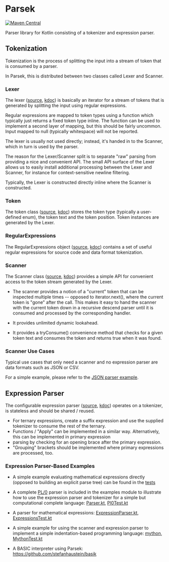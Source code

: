 # Parsek

[![Maven Central](https://maven-badges.herokuapp.com/maven-central/org.kobjects.parsek/core/badge.svg)](https://maven-badges.herokuapp.com/maven-central/org.kobjects.parsek/core)

Parser library for Kotlin consisting of a tokenizer and expression parser.

## Tokenization

Tokenization is the process of splitting the input into a stream of token that is consumed by a parser.

In Parsek, this is distributed between two classes called Lexer and Scanner.


### Lexer

The lexer ([source](https://github.com/kobjects/parsek/blob/main/core/src/commonMain/kotlin/org/kobjects/parsek/tokenizer/Lexer.kt), 
[kdoc](https://kobjects.org/parsek/dokka/-parsek/org.kobjects.parsek.tokenizer/-lexer/)) is basically an iterator for 
a stream of tokens that is generated by splitting the input using regular expressions. 

Regular expressions are mapped to token types using a function which
typically just returns a fixed token type inline. The function can be used to implement a second
layer of mapping, but this should be fairly uncommon. Input mapped to null (typically whitespace) 
will not be reported.

The lexer is usually not used directly; instead, it's handed in to the Scanner,
which in turn is used by the parser. 

The reason for the Lexer/Scanner split is to separate "raw" parsing from providing a nice and convenient 
API. The small API surface of the Lexer allows us to easily install additional processing between the
Lexer and Scanner, for instance for context-sensitive newline filtering. 

Typically, the Lexer is constructed directly inline where the Scanner is constructed.


### Token

The token class ([source](https://github.com/kobjects/parsek/blob/main/core/src/commonMain/kotlin/org/kobjects/parsek/tokenizer/Token.kt),
[kdoc](https://kobjects.org/parsek/dokka/-parsek/org.kobjects.parsek.tokenizer/-token/)) stores the token type (typically a user-defined enum), the token text and the token position.
Token instances are generated by the Lexer.


### RegularExpressions

The RegularExpressions object ([source](https://github.com/kobjects/parsek/blob/main/core/src/commonMain/kotlin/org/kobjects/parsek/tokenizer/RegularExpressions.kt),
[kdoc](https://kobjects.org/parsek/dokka/-parsek/org.kobjects.parsek.tokenizer/-regular-expressions/)) contains a set 
of useful regular expressions for source code and data format tokenization.


### Scanner

The Scanner class  ([source](https://github.com/kobjects/parsek/blob/main/core/src/commonMain/kotlin/org/kobjects/parsek/tokenizer/Scanner.kt),
[kdoc](https://kobjects.org/parsek/dokka/-parsek/org.kobjects.parsek.tokenizer/-scanner/)) provides a 
simple API for convenient access to the token stream generated by the Lexer. 

- The scanner provides a notion of a "current" token that can be inspected multiple times -- opposed to
  iterator.next(), where the current token is "gone" after the call. This makes it easy to hand the
  scanner with the current token down in a recursive descend parser until it is consumed and processed 
  by the corresponding handler.

- It provides unlimited dynamic lookahead.

- It provides a tryConsume() convenience method that checks for a given token text and consumes the token
  and returns true when it was found.
  

### Scanner Use Cases

Typical use cases that only need a scanner and no expression parser are data formats such as JSON or CSV.

For a simple example, please refer to the [JSON parser example](https://github.com/kobjects/parsek/blob/main/examples/src/commonMain/kotlin/org/kobjects/parsek/examples/json/).



## Expression Parser

The configurable expression parser  ([source](https://github.com/kobjects/parsek/blob/main/core/src/commonMain/kotlin/org/kobjects/parsek/expressionparser/ConfigurableExpressionParser.kt),
[kdoc](https://kobjects.org/parsek/dokka/-parsek/org.kobjects.parsek.expressionparser/-configurable-expression-parser/)) 
operates on a tokenizer, is stateless and should be shared / reused.

- For ternary expressions, create a suffix expression and use the supplied tokenizer to consume the rest of the ternary.
- Functions / "Apply" can be implemented in a similar way. Alternatively, this can be implemented in primary expression 
- parsing by checking for an opening brace after the primary expression.
- "Grouping" brackets should be implemented where primary expressions are processed, too. 


### Expression Parser-Based Examples

 - A simple example evaluating mathematical expressions directly (opposed to building an explicit parse tree) can be 
   found in the [tests](https://github.com/kobjects/parsek/blob/main/core/src/commonTest/kotlin/org/kobjects/parsek/expressionparser/ParserTest.kt)

 - A complete [PL/0](https://en.wikipedia.org/wiki/PL/0) parser is included in the examples module to illustrate 
   how to use the expression parser and tokenizer for a simple but computational complete language: 
   [Parser.kt](https://github.com/kobjects/parsek/blob/main/examples/src/commonMain/kotlin/org/kobjects/parsek/examples/pl0/parser/Parser.kt),
   [Pl0Test.kt](https://github.com/kobjects/parsek/blob/main/examples/src/commonTest/kotlin/org/kobjects/parsek/examples/pl0/Pl0Test.kt)

- A parser for mathematical expressions: [ExpressionParser.kt](https://github.com/kobjects/parsek/blob/main/examples/src/commonMain/kotlin/org/kobjects/parsek/examples/expressions/ExpressionParser.kt), 
  [ExpressionsTest.kt](https://github.com/kobjects/parsek/blob/main/examples/src/commonTest/kotlin/org/kobjects/parsek/examples/expressions/ExpressionsTest.kt)

- A simple example for using the scanner and expression parser to implement a simple indentation-based
  programming language: [mython](https://github.com/kobjects/parsek/tree/main/examples/src/commonMain/kotlin/org/kobjects/parsek/examples/mython), 
  [MythonTest.kt](https://github.com/kobjects/parsek/blob/main/examples/src/commonTest/kotlin/org/kobjects/parsek/examples/mython/MythonTest.kt)

- A BASIC interpreter using Parsek: https://github.com/stefanhaustein/basik